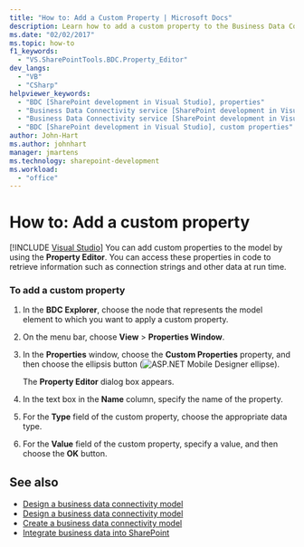 ```yaml
---
title: "How to: Add a Custom Property | Microsoft Docs"
description: Learn how to add a custom property to the Business Data Connectivity (BDC) model in SharePoint, using the Property Editor in Visual Studio's BDC Explorer.
ms.date: "02/02/2017"
ms.topic: how-to
f1_keywords:
  - "VS.SharePointTools.BDC.Property_Editor"
dev_langs:
  - "VB"
  - "CSharp"
helpviewer_keywords:
  - "BDC [SharePoint development in Visual Studio], properties"
  - "Business Data Connectivity service [SharePoint development in Visual Studio], properties"
  - "Business Data Connectivity service [SharePoint development in Visual Studio], custom properties"
  - "BDC [SharePoint development in Visual Studio], custom properties"
author: John-Hart
ms.author: johnhart
manager: jmartens
ms.technology: sharepoint-development
ms.workload:
  - "office"
---
```

# How to: Add a custom property

 [!INCLUDE [Visual Studio](~/includes/applies-to-version/vs-windows-only.md)]
  You can add custom properties to the model by using the **Property Editor**. You can access these properties in code to retrieve information such as connection strings and other data at run time.

### To add a custom property

1. In the **BDC Explorer**, choose the node that represents the model element to which you want to apply a custom property.

2. On the menu bar, choose **View** > **Properties Window**.

3. In the **Properties** window, choose the **Custom Properties** property, and then choose the ellipsis button (![ASP.NET Mobile Designer ellipse](../sharepoint/media/mwellipsis.gif "ASP.NET Mobile Designer ellipse")).

     The **Property Editor** dialog box appears.

4. In the text box in the **Name** column, specify the name of the property.

5. For the **Type** field of the custom property, choose the appropriate data type.

6. For the **Value** field of the custom property, specify a value, and then choose the **OK** button.

## See also
- [Design a business data connectivity model](../sharepoint/designing-a-business-data-connectivity-model.md)
- [Design a business data connectivity model](../sharepoint/designing-a-business-data-connectivity-model.md)
- [Create a business data connectivity model](../sharepoint/creating-a-business-data-connectivity-model.md)
- [Integrate business data into SharePoint](../sharepoint/integrating-business-data-into-sharepoint.md)
